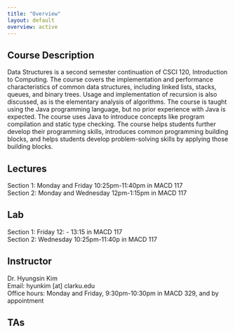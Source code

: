 ```yaml
---
title: "Overview"
layout: default
overview: active
---
```


## Course Description
Data Structures is a second semester continuation of CSCI 120, Introduction to Computing. The course covers the implementation and performance characteristics of common data structures, including linked lists, stacks, queues, and binary trees. Usage and implementation of recursion is also discussed, as is the elementary analysis of algorithms. The course is taught using the Java programming language, but no prior experience with Java is expected. The course uses Java to introduce concepts like program compilation and static type checking. The course helps students further develop their programming skills, introduces common programming building blocks, and helps students develop problem-solving skills by applying those building blocks.

## Lectures
Section 1: Monday and Friday 10:25pm-11:40pm  in MACD 117 <br>
Section 2: Monday and Wednesday 12pm-1:15pm in MACD 117

## Lab
Section 1: Friday 12: - 13:15 in MACD 117 <br>
Section 2: Wednesday 10:25pm-11:40p in MACD 117

## Instructor
Dr. Hyungsin Kim<br>
Email: hyunkim [at] clarku.edu<br>
Office hours: Monday and Friday, 9:30pm-10:30pm in MACD 329, and by appointment

## TAs
<!--
- Dillon Remuck: DRemuck [at] clarku.edu
- Atharv Thaker: AThaker [at] clarku.edu
- Phoenix Pagan: PPagan [at] clarku.edu
- Abigail Wilson: AbWilson [at] clarku.edu

TA hours in BP310:
- Sunday 5pm-7pm with Abigail
- Monday 6pm-8pm with Phoenix
- Tuesday 6pm-8pm with Atharv
- Wednesday 4pm-6pm with Atharv and Dillon
- Thursday 7pm-8pm with Phoenix

Labs:
- Section 1: attended by Dillon and Atharv
- Section 2: attended by Abigail on Monday, and by Phoenix on Friday
  --!>
